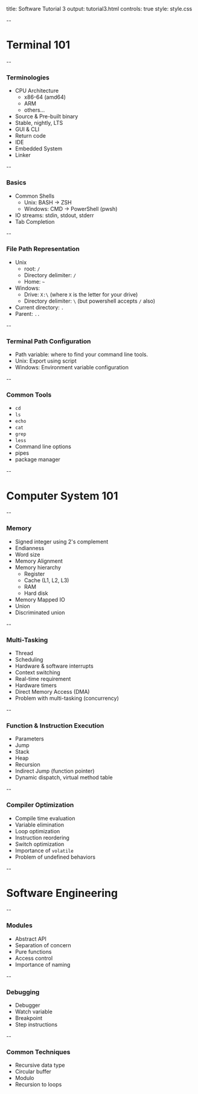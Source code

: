 title: Software Tutorial 3
output: tutorial3.html 
controls: true 
style: style.css

--

# Terminal 101

--

### Terminologies

* CPU Architecture
  * x86-64 (amd64)
  * ARM
  * others...
* Source & Pre-built binary
* Stable, nightly, LTS
* GUI & CLI
* Return code
* IDE
* Embedded System
* Linker

--

### Basics

* Common Shells
  * Unix: BASH -> ZSH
  * Windows: CMD -> PowerShell (pwsh)
* IO streams: stdin, stdout, stderr
* Tab Completion

--

### File Path Representation

* Unix
  * root: `/`
  * Directory delimiter: `/`
  * Home: `~`
* Windows:
  * Drive: `X:\` (where `X` is the letter for your drive)
  * Directory delimiter: `\` (but powershell accepts `/` also)
* Current directory: `.`
* Parent: `..`

--

### Terminal Path Configuration

* Path variable: where to find your command line tools.
* Unix: Export using script
* Windows: Environment variable configuration

--

### Common Tools

* `cd`
* `ls`
* `echo`
* `cat`
* `grep`
* `less`
* Command line options
* pipes
* package manager

--

# Computer System 101

--

### Memory

* Signed integer using 2's complement
* Endianness
* Word size
* Memory Alignment
* Memory hierarchy
  * Register
  * Cache (L1, L2, L3)
  * RAM
  * Hard disk
* Memory Mapped IO
* Union
* Discriminated union

--

### Multi-Tasking

* Thread
* Scheduling
* Hardware & software interrupts
* Context switching
* Real-time requirement
* Hardware timers
* Direct Memory Access (DMA)
* Problem with multi-tasking (concurrency)

--

### Function & Instruction Execution

* Parameters
* Jump
* Stack
* Heap
* Recursion
* Indirect Jump (function pointer)
* Dynamic dispatch, virtual method table

--

### Compiler Optimization

* Compile time evaluation
* Variable elimination
* Loop optimization
* Instruction reordering
* Switch optimization
* Importance of `volatile`
* Problem of undefined behaviors

--

# Software Engineering

--

### Modules

* Abstract API
* Separation of concern
* Pure functions
* Access control
* Importance of naming

--

### Debugging

* Debugger
* Watch variable
* Breakpoint
* Step instructions

--

### Common Techniques

* Recursive data type
* Circular buffer
* Modulo
* Recursion to loops

